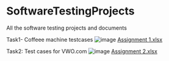 # SoftwareTestingProjects
All the software testing projects and documents

Task1- Coffeee machine testcases
![image](https://github.com/pallavi-kambe/SoftwareTestingProjects/assets/174857366/e01ff95c-5c25-4839-8073-f39a090004d7)
[Assignment 1.xlsx](https://github.com/user-attachments/files/16116811/Assignment.1.xlsx)


Task2: Test cases for VWO.com
![image](https://github.com/pallavi-kambe/SoftwareTestingProjects/assets/174857366/e690f19b-1360-442a-a6cf-ab4f8d41e66f)
[Assignment 2.xlsx](https://github.com/user-attachments/files/16116829/Assignment.2.xlsx)
